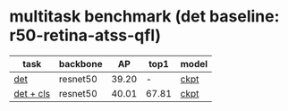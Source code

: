# multitask benchmark (det baseline: r50-retina-atss-qfl)
| task                   | backbone            | AP    | top1  | model |
| ---------------------- | ------------------- | ----- | ----- | ----- |
| [det](https://github.com/ModelTC/EOD/tree/main/configs/multitask/r50-retina-atss-qfl.yaml)                    | resnet50            | 39.20 | -     | [ckpt](https://github.com/ModelTC/United-Perception/releases/download/0.2.0_github/det.pth) |
| [det + cls](https://github.com/ModelTC/EOD/tree/main/configs/multitask/r50-retina-atss-qfl+cls.yaml)              | resnet50            | 40.01 | 67.81 | [ckpt](https://github.com/ModelTC/United-Perception/releases/download/0.2.0_github/det+cls.pth) |
